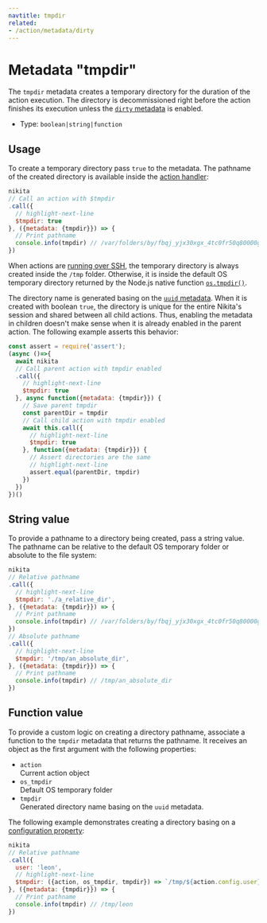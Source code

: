 ```yaml
---
navtitle: tmpdir
related:
- /action/metadata/dirty
---
```


# Metadata "tmpdir"

The `tmpdir` metadata creates a temporary directory for the duration of the action execution.  The directory is decommissioned right before the action finishes its execution unless the [`dirty` metadata](/current/action/metadata/dirty) is enabled.

* Type: `boolean|string|function`

## Usage

To create a temporary directory pass `true` to the metadata. The pathname of the created directory is available inside the [action handler](/current/action/handler):

```js
nikita
// Call an action with $tmpdir
.call({
  // highlight-next-line
  $tmpdir: true
}, ({metadata: {tmpdir}}) => {
  // Print pathname
  console.info(tmpdir) // /var/folders/by/fbqj_yjx30xgx_4tc0fr50q80000gn/T/nikita-005a47fc-0d7d-49c2-9411-c4989e6c16f3
})
```

When actions are [running over SSH](/current/usages/local_remote), the temporary directory is always created inside the `/tmp` folder. Otherwise, it is inside the default OS temporary directory returned by the Node.js native function [`os.tmpdir()`](https://nodejs.org/api/os.html#os_os_tmpdir).

The directory name is generated basing on the [`uuid` metadata](/current/action/metadata/uuid). When it is created with boolean `true`, the directory is unique for the entire Nikita's session and shared between all child actions. Thus, enabling the metadata in children doesn't make sense when it is already enabled in the parent action. The following example asserts this behavior:

```js
const assert = require('assert');
(async ()=>{
  await nikita
  // Call parent action with tmpdir enabled
  .call({
    // highlight-next-line
    $tmpdir: true
  }, async function({metadata: {tmpdir}}) {
    // Save parent tmpdir
    const parentDir = tmpdir
    // Call child action with tmpdir enabled
    await this.call({
      // highlight-next-line
      $tmpdir: true
    }, function({metadata: {tmpdir}}) {
      // Assert directories are the same
      // highlight-next-line
      assert.equal(parentDir, tmpdir)
    })
  })
})()
```

## String value

To provide a pathname to a directory being created, pass a string value. The pathname can be relative to the default OS temporary folder or absolute to the file system:

```js
nikita
// Relative pathname
.call({
  // highlight-next-line
  $tmpdir: './a_relative_dir',
}, ({metadata: {tmpdir}}) => {
  // Print pathname
  console.info(tmpdir) // /var/folders/by/fbqj_yjx30xgx_4tc0fr50q80000gn/T/a_relative_dir
})
// Absolute pathname
.call({
  // highlight-next-line
  $tmpdir: '/tmp/an_absolute_dir',
}, ({metadata: {tmpdir}}) => {
  // Print pathname
  console.info(tmpdir) // /tmp/an_absolute_dir
})
```

## Function value

To provide a custom logic on creating a directory pathname, associate a function to the `tmpdir` metadata that returns the pathname. It receives an object as the first argument with the following properties:

- `action`   
  Current action object
- `os_tmpdir`   
  Default OS temporary folder
- `tmpdir`   
  Generated directory name basing on the `uuid` metadata.
  
The following example demonstrates creating a directory basing on a [configuration property](/current/action/config):

```js
nikita
// Relative pathname
.call({
  user: 'leon',
  // highlight-next-line
  $tmpdir: ({action, os_tmpdir, tmpdir}) => `/tmp/${action.config.user}`
}, ({metadata: {tmpdir}}) => {
  // Print pathname
  console.info(tmpdir) // /tmp/leon
})
```
